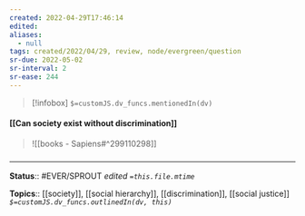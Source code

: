 ```yaml
---
created: 2022-04-29T17:46:14 
edited: 
aliases:
  - null
tags: created/2022/04/29, review, node/evergreen/question
sr-due: 2022-05-02
sr-interval: 2
sr-ease: 244
---
```

> [!infobox]
`$=customJS.dv_funcs.mentionedIn(dv)`

#### [[Can society exist without discrimination]]


> ![[books - Sapiens#^299110298]]


### <hr class="footnote"/>

**Status**:: #EVER/SPROUT
*edited `=this.file.mtime`*

**Topics**:: [[society]], [[social hierarchy]], [[discrimination]], [[social justice]]
*`$=customJS.dv_funcs.outlinedIn(dv, this)`*
